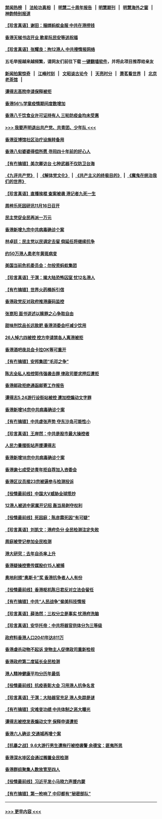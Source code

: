 #### [禁闻热榜](热点新闻.md?t=0)  &nbsp;&nbsp;|&nbsp;&nbsp; [法轮功真相](https://github.com/gfw-breaker/truth/blob/master/README.md?t=0) &nbsp;&nbsp;|&nbsp;&nbsp; [明慧二十周年报告](https://github.com/gfw-breaker/mh-reports/blob/master/README.md?t=0) &nbsp;&nbsp;|&nbsp;&nbsp;[明慧期刊](https://github.com/gfw-breaker/mh-qikan) &nbsp;&nbsp;|&nbsp;&nbsp; [明慧海外之窗](https://github.com/gfw-breaker/mh-news/blob/master/README.md?t=0) &nbsp;&nbsp;|&nbsp;&nbsp; [神韵特别报道](https://github.com/gfw-breaker/mh-news/blob/master/shenyun.md?t=0)
#### [【珍言真语】谢田：捆绑蚂蚁金服 中共在港捞钱](../pages/nsc415/n12417157.md?t=09210802) 
#### [香港天梯书店开业 歌星阮民安等送祝福](../pages/nsc415/n12416472.md?t=09210802) 
#### [【珍言真语】张耀良：拘12港人 中共搜情报网络](../pages/nsc415/n12413597.md?t=09210802) 
#### 五毛举报越来越频繁，请网友们前往下载 [一键翻墙软件](https://github.com/gfw-breaker/ssr-accounts)，并将此项目推荐给亲友
#### [新闻拍案惊奇](https://github.com/gfw-breaker/banned-news1/blob/master/pages/link4.md) &nbsp;&nbsp;|&nbsp;&nbsp; [江峰时刻](https://github.com/gfw-breaker/banned-news1/blob/master/pages/link4.md) &nbsp;&nbsp;|&nbsp;&nbsp; [文昭谈古论今](https://github.com/gfw-breaker/banned-news1/blob/master/pages/link4.md) &nbsp;&nbsp;|&nbsp;&nbsp; [天亮时分](https://github.com/gfw-breaker/banned-news1/blob/master/pages/link4.md) &nbsp;&nbsp;|&nbsp;&nbsp; [萧茗看世界](https://github.com/gfw-breaker/banned-news1/blob/master/pages/link4.md) &nbsp;&nbsp;|&nbsp;&nbsp; [北京老茶馆](https://github.com/gfw-breaker/banned-news1/blob/master/pages/link4.md) &nbsp;&nbsp;|&nbsp;&nbsp; 
#### [谭得志高院申请保释被拒](../pages/nsc415/n12412245.md?t=09210802) 
#### [香港56%学童疫情期间度数增加](../pages/nsc415/n12412222.md?t=09210802) 
#### [香港八千饮食业许可证持有人 三轮防疫金均未受惠](../pages/nsc415/n12412204.md?t=09210802) 
#### [>>> 我要声明退出共产党、共青团、少年队 <<<](https://github.com/begood0513/goodnews/blob/master/quit/letter.md) 
#### [香港亚博馆社区治疗设施转备用](../pages/nsc415/n12412192.md?t=09210802) 
#### [香港八旬婆婆得偿所愿 寻囘四十年前的好心人](../pages/nsc415/n12412163.md?t=09210802) 
#### [【有冇搞错】美次卿访台 七种武器不仅防卫台海](../pages/nsc415/n12411078.md?t=09210802) 
#### [《九评共产党》](https://github.com/begood0513/9ping.md/blob/master/README.md) &nbsp;|&nbsp; [《解体党文化》](../../../../jtdwh.md/blob/master/README.md)  &nbsp;|&nbsp; [《共产主义的终极目的》](../../../../gczydzjmd.md/blob/master/README.md) &nbsp;|&nbsp; [《魔鬼在统治我们的世界》](../../../../mgztzwmdsj.md/blob/master/README.md) 
#### [【珍言真语】直播挨棍 查案被袭 港记者九死一生](../pages/nsc415/n12410916.md?t=09210802) 
#### [周梓乐死因研讯11月16日召开](../pages/nsc415/n12409305.md?t=09210802) 
#### [民主党促全民再派一万元](../pages/nsc415/n12409398.md?t=09210802) 
#### [香港新增九宗中共病毒确诊个案](../pages/nsc415/n12409331.md?t=09210802) 
#### [林卓廷：民主党以民调定去留 倘延任将继续抗争](../pages/nsc415/n12409308.md?t=09210802) 
#### [约50万港人患老年黄斑病变](../pages/nsc415/n12409289.md?t=09210802) 
#### [美国当前危机委员会：勿投资蚂蚁集团](../pages/nsc415/n12408978.md?t=09210802) 
#### [【珍言真语】于溟：揭大陆恐怖囚室 忧12名港人](../pages/nsc415/n12408016.md?t=09210802) 
#### [【有冇搞错】世界火药桶拆引信](../pages/nsc415/n12408353.md?t=09210802) 
#### [香港政党反对政府推港康码监控](../pages/nsc415/n12406481.md?t=09210802) 
#### [张崑阳 面书讲述以赎罪之心争取自由](../pages/nsc415/n12406486.md?t=09210802) 
#### [甜味剂饮品长远致肥 香港消委会吁减少饮用](../pages/nsc415/n12406468.md?t=09210802) 
#### [26人悼六四被控 控方申请禁各人离港被拒](../pages/nsc415/n12406411.md?t=09210802) 
#### [香港酒吧夜总会卡拉OK等可重开](../pages/nsc415/n12406376.md?t=09210802) 
#### [【有冇搞错】安邦集团“毛邓之争”](../pages/nsc415/n12405580.md?t=09210802) 
#### [陈志全私人检控郭伟强袭击罪 律政司要求押后遭拒](../pages/nsc415/n12403859.md?t=09210802) 
#### [香港邮政拒绝通函邮寄工作报告](../pages/nsc415/n12403855.md?t=09210802) 
#### [谭得志5.24游行设街站被控 遭加控煽动文字罪](../pages/nsc415/n12403839.md?t=09210802) 
#### [香港新增14宗中共病毒确诊个案](../pages/nsc415/n12403832.md?t=09210802) 
#### [【有冇搞错】中共虚张声势 夺东沙岛可能性小](../pages/nsc415/n12403070.md?t=09210802) 
#### [【珍言真语】王岸然：中共是股市最大操控者](../pages/nsc415/n12403006.md?t=09210802) 
#### [人民力量摆街站声援谭得志](../pages/nsc415/n12401538.md?t=09210802) 
#### [香港新增18宗中共病毒确诊个案](../pages/nsc415/n12401528.md?t=09210802) 
#### [香港逾七成受访青年拒自荐加入咨委会](../pages/nsc415/n12401419.md?t=09210802) 
#### [香港区议员接23宗被逼参与检测投诉](../pages/nsc415/n12401364.md?t=09210802) 
#### [【役情最前线】中国大V威胁全球揽炒](../pages/nsc415/n12400782.md?t=09210802) 
#### [12港人被送中家属开记招 轰当局剥夺权利](../pages/nsc415/n12401148.md?t=09210802) 
#### [【役情最前线】死因庭：陈彦霖死因“有可疑”](../pages/nsc415/n12397163.md?t=09210802) 
#### [【珍言真语】刘凯文：港府负分 全民检测注定失败](../pages/nsc415/n12396687.md?t=09210802) 
#### [周庭被登记参加全民检测](../pages/nsc415/n12395623.md?t=09210802) 
#### [港大研究：去年自杀率上升](../pages/nsc415/n12395625.md?t=09210802) 
#### [香港疑操控壹传媒股价15人被捕](../pages/nsc415/n12395603.md?t=09210802) 
#### [奥地利颁“奥斯卡”奖 香港抗争者人人有份](../pages/nsc415/n12395566.md?t=09210802) 
#### [【役情最前线】香港枢机陈日君反对立法会留任](../pages/nsc415/n12395225.md?t=09210802) 
#### [【有冇搞错】中共“人民战争”偷美科技情报](../pages/nsc415/n12394755.md?t=09210802) 
#### [【珍言真语】薛浩然：三权分立是事实 忧港府洗脑](../pages/nsc415/n12394428.md?t=09210802) 
#### [【珍言真语】安华托帝：中共将器官供体分为三等级](../pages/nsc415/n12390272.md?t=09210802) 
#### [政府料香港人口2041年达811万](../pages/nsc415/n12392996.md?t=09210802) 
#### [香港虐杀动物不起诉 宠物主人促律政司重新检视](../pages/nsc415/n12392972.md?t=09210802) 
#### [香港政府第二度延长全民检测](../pages/nsc415/n12392950.md?t=09210802) 
#### [港人精神健康平均分历年最低](../pages/nsc415/n12392877.md?t=09210802) 
#### [【役情最前线】抗疫表彰大会 习用港人抗争名言](../pages/nsc415/n12392396.md?t=09210802) 
#### [【珍言真语】于溟：大陆器官充足 港人失踪是谜](../pages/nsc415/n12391474.md?t=09210802) 
#### [【有冇搞错】灾难变功绩 中共体制之恶大曝光](../pages/nsc415/n12391994.md?t=09210802) 
#### [谭得志被控发表煽动文字 保释申请遭拒](../pages/nsc415/n12390251.md?t=09210802) 
#### [香港六人确诊 交通城再增个案](../pages/nsc415/n12390242.md?t=09210802) 
#### [【抗暴之战】9.6大游行男生遭拖行被控袭警 余德宝：匪夷所思](../pages/nsc415/n12390234.md?t=09210802) 
#### [香港深水埗区会通过搁置全民检测](../pages/nsc415/n12390204.md?t=09210802) 
#### [香港群组聚集人数放宽至四人](../pages/nsc415/n12390173.md?t=09210802) 
#### [【役情最前线】习近平发小马晓力声援内蒙](../pages/nsc415/n12389694.md?t=09210802) 
#### [【有冇搞错】第一枪响了 中印都有“秘密部队”](../pages/nsc415/n12389227.md?t=09210802) 

----
#### [ >>> 更早内容 <<< ](../indexes/nsc415-earlier.md)
